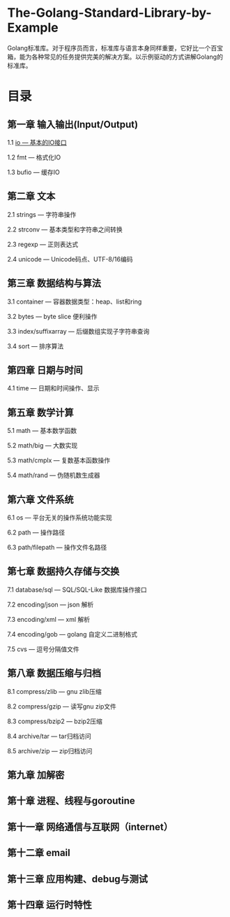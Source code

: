 The-Golang-Standard-Library-by-Example
======================================

Golang标准库。对于程序员而言，标准库与语言本身同样重要，它好比一个百宝箱，能为各种常见的任务提供完美的解决方案。以示例驱动的方式讲解Golang的标准库。

# 目录 #

## 第一章 输入输出(Input/Output) ##

1.1	[io — 基本的IO接口](https://github.com/polaris1119/The-Golang-Standard-Library-by-Example/blob/master/chapter01/01.1.md)

1.2 fmt — 格式化IO

1.3 bufio — 缓存IO

## 第二章 文本 ##

2.1 strings — 字符串操作

2.2 strconv — 基本类型和字符串之间转换

2.3 regexp — 正则表达式

2.4 unicode — Unicode码点、UTF-8/16编码

## 第三章 数据结构与算法 ##

3.1 container — 容器数据类型：heap、list和ring

3.2 bytes — byte slice 便利操作

3.3 index/suffixarray — 后缀数组实现子字符串查询

3.4 sort — 排序算法

## 第四章 日期与时间 ##

4.1 time — 日期和时间操作、显示

## 第五章 数学计算 ##

5.1 math — 基本数学函数

5.2 math/big — 大数实现

5.3 math/cmplx — 复数基本函数操作

5.4 math/rand — 伪随机数生成器

## 第六章 文件系统 ##

6.1 os — 平台无关的操作系统功能实现

6.2 path — 操作路径

6.3 path/filepath — 操作文件名路径

## 第七章 数据持久存储与交换 ##

7.1 database/sql — SQL/SQL-Like 数据库操作接口

7.2 encoding/json — json 解析

7.3 encoding/xml — xml 解析

7.4 encoding/gob — golang 自定义二进制格式

7.5 cvs — 逗号分隔值文件

## 第八章 数据压缩与归档 ##

8.1 compress/zlib — gnu zlib压缩

8.2 compress/gzip — 读写gnu zip文件

8.3 compress/bzip2 — bzip2压缩

8.4 archive/tar — tar归档访问

8.5 archive/zip — zip归档访问

## 第九章 加解密 ##

## 第十章 进程、线程与goroutine ##

## 第十一章 网络通信与互联网（internet） ##

## 第十二章 email ##

## 第十三章 应用构建、debug与测试 ##

## 第十四章 运行时特性 ##
